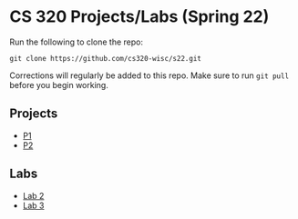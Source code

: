 # CS 320 Projects/Labs (Spring 22)

Run the following to clone the repo:

`git clone https://github.com/cs320-wisc/s22.git`

Corrections will regularly be added to this repo. Make sure to run `git pull` before you begin working.

## Projects

- [P1](./p1)
- [P2](./p2)

<!---
- [P3](./p3)
- [P4](./p4)
- [P5](./p5)
- [P6](./p6)
- [P7](./p7)
--->

## Labs

- [Lab 2](./labs/lab2.md)
- [Lab 3](./labs/lab3.md)

<!---
- [Lab 4](./labs/lab4.md)
- [Lab 5](./labs/lab5.md)
- [Lab 6](./labs/lab6.md)
- [Lab 7](./labs/lab7.md)
- [Lab 8](./labs/lab8.md)
- [Lab 9](./labs/lab9.md)
- [Lab 10](./labs/lab10.md)
- [Lab 11](./labs/lab11.md)
- [Lab 12](./labs/lab12.md)
- [Lab 13](./labs/lab13.md)
- [Lab 14](./labs/lab14.md)
- [Lab 15](./labs/lab15.md)
--->
